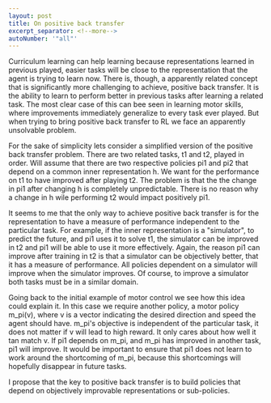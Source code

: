 ```yaml
---
layout: post
title: On positive back transfer
excerpt_separator: <!--more-->
autoNumber: '"all"'
---
```


Curriculum learning can help learning because representations learned in previous played, easier tasks will be close to the representation that the agent is trying to learn now. There is, though, a apparently related concept that is significantly more challenging to achieve, positive back transfer. It is the ability to learn to perform better in previous tasks after learning a related task. The most clear case of this can bee seen in learning motor skills, where improvements immediately generalize to every task ever played. But when trying to bring positive back transfer to RL we face an apparently unsolvable problem.

<!--more-->

For the sake of simplicity lets consider a simplified version of the positive back transfer problem. There are two related tasks, t1 and t2, played in order. Will assume that there are two respective policies pi1 and pi2 that depend on a common inner representation h. We want for the performance on t1 to have improved after playing t2. The problem is that the the change in pi1 after changing h is completely unpredictable. There is no reason why a change in h wile performing t2 would impact positively pi1.

It seems to me that the only way to achieve positive back transfer is for the representation to have a measure of performance independent to the particular task. For example, if the inner representation is a "simulator", to predict the future, and pi1 uses it to solve t1, the simulator can be improved in t2 and pi1 will be able to use it more effectively. Again, the reason pi1 can improve after training in t2 is that a simulator can be objectively better, that it has a measure of performance. All policies dependent on a simulator will improve when the simulator improves. Of course, to improve a simulator both tasks must be in a similar domain.

Going back to the initial example of motor control we see how this idea could explain it. In this case we require another policy, a motor policy m_pi(v), where v is a vector indicating the desired direction and speed the agent should have. m_pi's objective is independent of the particular task, it does not matter if v will lead to high reward. It only cares about how well it tan match v. If pi1 depends on m_pi, and m_pi has improved in another task, pi1 will improve. It would be important to ensure that pi1 does not learn to work around the shortcoming of m_pi, because this shortcomings will hopefully disappear in future tasks.

I propose that the key to positive back transfer is to build policies that depend on objectively improvable representations or sub-policies.
